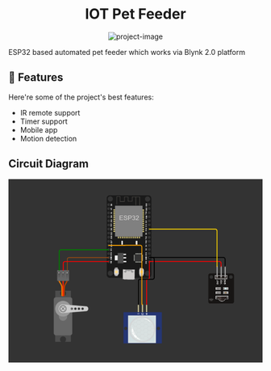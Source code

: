 <h1 align="center" id="title">IOT Pet Feeder</h1>

<p align="center"><img src="https://socialify.git.ci/ismailariyan/iot-pet-feeder/image?font=Source%20Code%20Pro&language=1&name=1&owner=1&pattern=Circuit%20Board&theme=Dark" alt="project-image"></p>

<p id="description">ESP32 based automated pet feeder which works via Blynk 2.0 platform</p>

  
  
<h2>🧐 Features</h2>

Here're some of the project's best features:

*   IR remote support
*   Timer support
*   Mobile app
*   Motion detection

<h2>Circuit Diagram</h2>
<p align="center"><img src="https://github.com/ismailariyan/iot-pet-feeder/blob/7d9dbcb69a28b691a6547e932abd3b7e5495f32f/iot-pet-feeder-circuit-diagram.png" alt="circuit diagram"></p>

